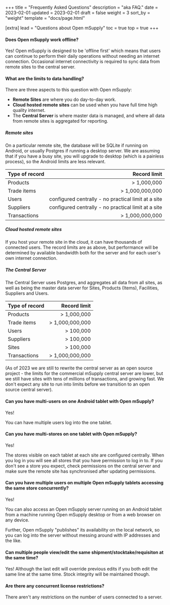 +++
title = "Frequently Asked Questions"
description = "aka FAQ."
date = 2023-02-01
updated = 2023-02-01
draft = false
weight = 3
sort_by = "weight"
template = "docs/page.html"

[extra]
lead = "Questions about Open mSupply"
toc = true
top = true
+++

#### Does Open mSupply work offline?

Yes! Open mSupply is designed to be 'offline first' which means that users can continue to perform their daily operations without needing an internet connection. Occasional internet connectivity is required to sync data from remote sites to the central server. 

#### What are the limits to data handling?

There are three aspects to this question with Open mSupply:
* **Remote Sites** are where you do day-to-day work.
* **Cloud hosted remote sites** can be used when you have full time high quality internet.
* The **Central Server** is where master data is managed, and where all data from remote sites is aggregated for reporting.

##### Remote sites
On a particular remote site, the database will be SQLite if running on Android, or usually Postgres if running a desktop server. We are assuming that if you have a busy site, you will upgrade to desktop (which is a painless process), so the Android limits are less relevant.

|  Type of record   |  Record limit   |
|-------|-------:|
| Products   | > 1,000,000   |
| Trade items   | > 1,000,000,000   |
| Users   | configured centrally - no practical limit at a site  |
| Suppliers   | configured centrally - no practical limit at a site  |
| Transactions   | > 1,000,000,000    |

##### Cloud hosted remote sites
If you host your remote site in the cloud, it can have thousands of connected users. The record limits are as above, but performance will be determined by available bandwidth both for the server and for each user's own internet connection.

##### The Central Server
The Central Server uses Postgres, and aggregates all data from all sites, as well as being the master data server for Sites, Products (Items), Facilities, Suppliers and Users.

|  Type of record   |  Record limit   |
|-------|-------:|
| Products   | > 1,000,000   |
| Trade items   | > 1,000,000,000   |
| Users   | > 100,000   |
| Suppliers   | > 100,000  |
| Sites  | > 100,000   |
| Transactions   | > 1,000,000,000    |

(As of 2023 we are still to rewrite the central server as an open source project - the limits for the commercial mSupply central server are lower, but we still have sites with tens of millions of transactions, and growing fast. We don't expect any site to run into limits before we transition to an open source central server).

#### Can you have multi-users on one Android tablet with Open mSupply?
Yes!

You can have multiple users log into the one tablet.

#### Can you have multi-stores on one tablet with Open mSupply?

Yes!

The stores visible on each tablet at each site are configured centrally.
When you log in you will see all stores that you have permission to log in to.
If you don't see a store you expect, check permissions on the central server and make sure the remote site has synchronised after updating permissions.

#### Can you have multiple users on multiple Open mSupply tablets accessing the same store concurrently?

Yes!

You can also access an Open mSupply server running on an Android tablet from a machine running Open mSupply desktop or from a web browser on any device.

Further, Open mSupply "publishes" its availability on the local network, so you can log into the server without messing around with IP addresses and the like.

#### Can multiple people view/edit the same shipment/stocktake/requisiton at the same time?
Yes! Although the last edit will override previous edits if you both edit the same line at the same time. Stock integrity will be maintained though.

#### Are there any concurrent license restrictions?

There aren't any restrictions on the number of users connected to a server.
